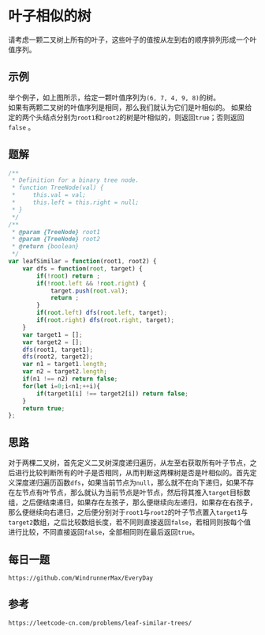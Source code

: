 # 叶子相似的树
请考虑一颗二叉树上所有的叶子，这些叶子的值按从左到右的顺序排列形成一个叶值序列。  

## 示例
举个例子，如上图所示，给定一颗叶值序列为`(6, 7, 4, 9, 8)`的树。  
如果有两颗二叉树的叶值序列是相同，那么我们就认为它们是叶相似的。
如果给定的两个头结点分别为`root1`和`root2`的树是叶相似的，则返回`true`；否则返回`false` 。

## 题解

```javascript
/**
 * Definition for a binary tree node.
 * function TreeNode(val) {
 *     this.val = val;
 *     this.left = this.right = null;
 * }
 */
/**
 * @param {TreeNode} root1
 * @param {TreeNode} root2
 * @return {boolean}
 */
var leafSimilar = function(root1, root2) {
    var dfs = function(root, target) {
        if(!root) return ;
        if(!root.left && !root.right) {
            target.push(root.val);
            return ;
        }
        if(root.left) dfs(root.left, target);
        if(root.right) dfs(root.right, target);
    }
    var target1 = [];
    var target2 = [];
    dfs(root1, target1);
    dfs(root2, target2);
    var n1 = target1.length;
    var n2 = target2.length;
    if(n1 !== n2) return false;
    for(let i=0;i<n1;++i){
        if(target1[i] !== target2[i]) return false;
    }
    return true;
};
```

## 思路
对于两棵二叉树，首先定义二叉树深度递归遍历，从左至右获取所有叶子节点，之后进行比较判断所有的叶子是否相同，从而判断这两棵树是否是叶相似的。首先定义深度递归遍历函数`dfs`，如果当前节点为`null`，那么就不在向下递归，如果不存在左节点有叶节点，那么就认为当前节点是叶节点，然后将其推入`target`目标数组，之后便结束递归，如果存在左孩子，那么便继续向左递归，如果存在右孩子，那么便继续向右递归，之后便分别对于`root1`与`root2`的叶子节点置入`target1`与`target2`数组，之后比较数组长度，若不同则直接返回`false`，若相同则按每个值进行比较，不同直接返回`false`，全部相同则在最后返回`true`。

## 每日一题

```
https://github.com/WindrunnerMax/EveryDay
```

## 参考

```
https://leetcode-cn.com/problems/leaf-similar-trees/
```
